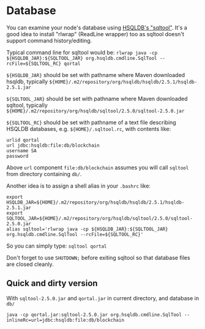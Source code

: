 # Database

You can examine your node's database using [HSQLDB's "sqltool"](http://www.hsqldb.org/doc/2.0/util-guide/sqltool-chapt.html).
It's a good idea to install "rlwrap" (ReadLine wrapper) too as sqltool doesn't support command history/editing.

Typical command line for sqltool would be:
`rlwrap java -cp ${HSQLDB_JAR}:${SQLTOOL_JAR} org.hsqldb.cmdline.SqlTool --rcFile=${SQLTOOL_RC} qortal`

`${HSQLDB_JAR}` should be set with pathname where Maven downloaded hsqldb, 
typically `${HOME}/.m2/repository/org/hsqldb/hsqldb/2.5.1/hsqldb-2.5.1.jar`

`${SQLTOOL_JAR}` should be set with pathname where Maven downloaded sqltool,
typically  `${HOME}/.m2/repository/org/hsqldb/sqltool/2.5.0/sqltool-2.5.0.jar`

`${SQLTOOL_RC}` should be set with pathname of a text file describing HSQLDB databases, 
e.g. `${HOME}/.sqltool.rc`, with contents like:

```
urlid qortal
url jdbc:hsqldb:file:db/blockchain
username SA
password
```
Above `url` component `file:db/blockchain` assumes you will call `sqltool` from directory containing `db/`.

Another idea is to assign a shell alias in your `.bashrc` like:
```
export HSQLDB_JAR=${HOME}/.m2/repository/org/hsqldb/hsqldb/2.5.1/hsqldb-2.5.1.jar
export SQLTOOL_JAR=${HOME}/.m2/repository/org/hsqldb/sqltool/2.5.0/sqltool-2.5.0.jar
alias sqltool='rlwrap java -cp ${HSQLDB_JAR}:${SQLTOOL_JAR} org.hsqldb.cmdline.SqlTool --rcFile=${SQLTOOL_RC}'
```
So you can simply type: `sqltool qortal`

Don't forget to use `SHUTDOWN;` before exiting sqltool so that database files are closed cleanly.

## Quick and dirty version

With `sqltool-2.5.0.jar` and `qortal.jar` in current directory, and database in `db/`

`java -cp qortal.jar:sqltool-2.5.0.jar org.hsqldb.cmdline.SqlTool --inlineRc=url=jdbc:hsqldb:file:db/blockchain`
